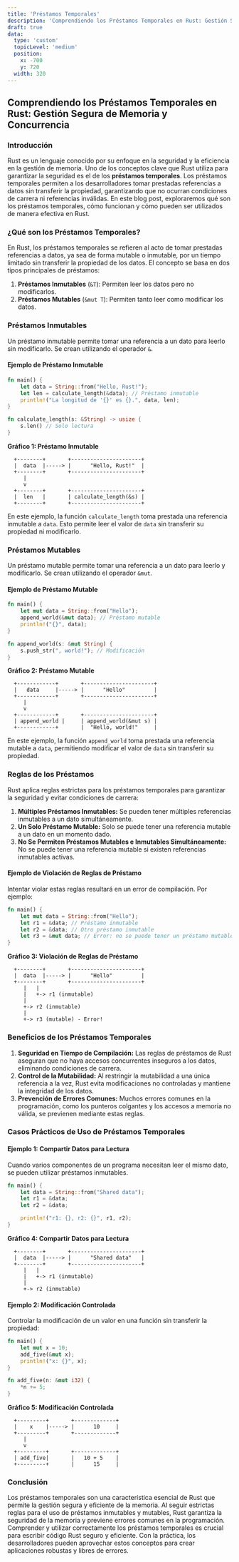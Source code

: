 ```yaml
---
title: 'Préstamos Temporales'
description: 'Comprendiendo los Préstamos Temporales en Rust: Gestión Segura de Memoria y Concurrencia'
draft: true
data:
  type: 'custom'
  topicLevel: 'medium'
  position:
    x: -700
    y: 720
  width: 320
---
```

## Comprendiendo los Préstamos Temporales en Rust: Gestión Segura de Memoria y Concurrencia

### Introducción

Rust es un lenguaje conocido por su enfoque en la seguridad y la eficiencia en la gestión de memoria. Uno de los conceptos clave que Rust utiliza para garantizar la seguridad es el de los **préstamos temporales**. Los préstamos temporales permiten a los desarrolladores tomar prestadas referencias a datos sin transferir la propiedad, garantizando que no ocurran condiciones de carrera ni referencias inválidas. En este blog post, exploraremos qué son los préstamos temporales, cómo funcionan y cómo pueden ser utilizados de manera efectiva en Rust.

### ¿Qué son los Préstamos Temporales?

En Rust, los préstamos temporales se refieren al acto de tomar prestadas referencias a datos, ya sea de forma mutable o inmutable, por un tiempo limitado sin transferir la propiedad de los datos. El concepto se basa en dos tipos principales de préstamos:

1. **Préstamos Inmutables** (`&T`): Permiten leer los datos pero no modificarlos.
2. **Préstamos Mutables** (`&mut T`): Permiten tanto leer como modificar los datos.

### Préstamos Inmutables

Un préstamo inmutable permite tomar una referencia a un dato para leerlo sin modificarlo. Se crean utilizando el operador `&`.

#### Ejemplo de Préstamo Inmutable

```rust
fn main() {
    let data = String::from("Hello, Rust!");
    let len = calculate_length(&data); // Préstamo inmutable
    println!("La longitud de '{}' es {}.", data, len);
}

fn calculate_length(s: &String) -> usize {
    s.len() // Solo lectura
}
```

**Gráfico 1: Préstamo Inmutable**

```plaintext
  +--------+       +----------------------+
  |  data  |-----> |      "Hello, Rust!"  |
  +--------+       +----------------------+
     |
     v
  +--------+       +----------------------+
  |  len   |       | calculate_length(&s) |
  +--------+       +----------------------+
```

En este ejemplo, la función `calculate_length` toma prestada una referencia inmutable a `data`. Esto permite leer el valor de `data` sin transferir su propiedad ni modificarlo.

### Préstamos Mutables

Un préstamo mutable permite tomar una referencia a un dato para leerlo y modificarlo. Se crean utilizando el operador `&mut`.

#### Ejemplo de Préstamo Mutable

```rust
fn main() {
    let mut data = String::from("Hello");
    append_world(&mut data); // Préstamo mutable
    println!("{}", data);
}

fn append_world(s: &mut String) {
    s.push_str(", world!"); // Modificación
}
```

**Gráfico 2: Préstamo Mutable**

```plaintext
  +------------+       +----------------------+
  |   data     |-----> |      "Hello"         |
  +------------+       +----------------------+
     |
     v
  +------------+       +----------------------+
  | append_world |     | append_world(&mut s) |
  +------------+       |  "Hello, world!"     |
```

En este ejemplo, la función `append_world` toma prestada una referencia mutable a `data`, permitiendo modificar el valor de `data` sin transferir su propiedad.

### Reglas de los Préstamos

Rust aplica reglas estrictas para los préstamos temporales para garantizar la seguridad y evitar condiciones de carrera:

1. **Múltiples Préstamos Inmutables:** Se pueden tener múltiples referencias inmutables a un dato simultáneamente.
2. **Un Solo Préstamo Mutable:** Solo se puede tener una referencia mutable a un dato en un momento dado.
3. **No Se Permiten Préstamos Mutables e Inmutables Simultáneamente:** No se puede tener una referencia mutable si existen referencias inmutables activas.

#### Ejemplo de Violación de Reglas de Préstamo

Intentar violar estas reglas resultará en un error de compilación. Por ejemplo:

```rust
fn main() {
    let mut data = String::from("Hello");
    let r1 = &data; // Préstamo inmutable
    let r2 = &data; // Otro préstamo inmutable
    let r3 = &mut data; // Error: no se puede tener un préstamo mutable mientras existan préstamos inmutables
}
```

**Gráfico 3: Violación de Reglas de Préstamo**

```plaintext
  +--------+       +----------------------+
  |  data  |-----> |      "Hello"         |
  +--------+       +----------------------+
     |   |
     |   +-> r1 (inmutable)
     |
     +-> r2 (inmutable)
     |
     +-> r3 (mutable) - Error!
```

### Beneficios de los Préstamos Temporales

1. **Seguridad en Tiempo de Compilación:** Las reglas de préstamos de Rust aseguran que no haya accesos concurrentes inseguros a los datos, eliminando condiciones de carrera.
2. **Control de la Mutabilidad:** Al restringir la mutabilidad a una única referencia a la vez, Rust evita modificaciones no controladas y mantiene la integridad de los datos.
3. **Prevención de Errores Comunes:** Muchos errores comunes en la programación, como los punteros colgantes y los accesos a memoria no válida, se previenen mediante estas reglas.

### Casos Prácticos de Uso de Préstamos Temporales

#### Ejemplo 1: Compartir Datos para Lectura

Cuando varios componentes de un programa necesitan leer el mismo dato, se pueden utilizar préstamos inmutables.

```rust
fn main() {
    let data = String::from("Shared data");
    let r1 = &data;
    let r2 = &data;

    println!("r1: {}, r2: {}", r1, r2);
}
```

**Gráfico 4: Compartir Datos para Lectura**

```plaintext
  +--------+       +----------------------+
  |  data  |-----> |      "Shared data"   |
  +--------+       +----------------------+
     |   |
     |   +-> r1 (inmutable)
     |
     +-> r2 (inmutable)
```

#### Ejemplo 2: Modificación Controlada

Controlar la modificación de un valor en una función sin transferir la propiedad:

```rust
fn main() {
    let mut x = 10;
    add_five(&mut x);
    println!("x: {}", x);
}

fn add_five(n: &mut i32) {
    *n += 5;
}
```

**Gráfico 5: Modificación Controlada**

```plaintext
  +---------+       +-------------+
  |    x    |-----> |      10     |
  +---------+       +-------------+
     |
     v
  +---------+       +-------------+
  | add_five|       |   10 + 5    |
  +---------+       |      15     |
```

### Conclusión

Los préstamos temporales son una característica esencial de Rust que permite la gestión segura y eficiente de la memoria. Al seguir estrictas reglas para el uso de préstamos inmutables y mutables, Rust garantiza la seguridad de la memoria y previene errores comunes en la programación. Comprender y utilizar correctamente los préstamos temporales es crucial para escribir código Rust seguro y eficiente. Con la práctica, los desarrolladores pueden aprovechar estos conceptos para crear aplicaciones robustas y libres de errores.
